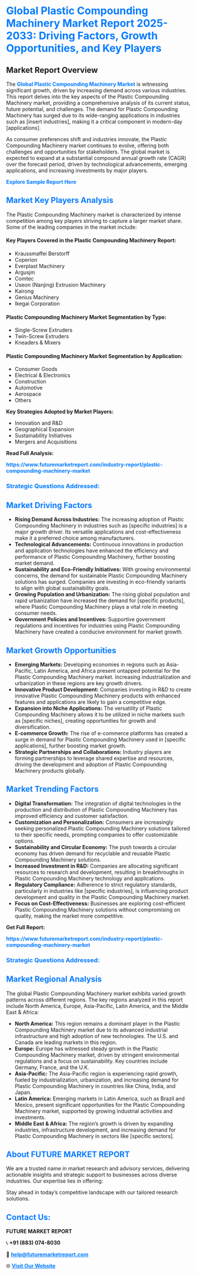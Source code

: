<h1 style="color: #007BFF;">Global Plastic Compounding Machinery Market Report 2025-2033: Driving Factors, Growth Opportunities, and Key Players</h1>

<section id="overview">
<h2>Market Report Overview</h2>
<p>The <a href="https://www.futuremarketreport.com/industry-report/plastic-compounding-machinery-market" style="color: #007BFF; text-decoration: none;"><strong>Global Plastic Compounding Machinery Market</strong></a> is witnessing significant growth, driven by increasing demand across various industries. This report delves into the key aspects of the Plastic Compounding Machinery market, providing a comprehensive analysis of its current status, future potential, and challenges. The demand for Plastic Compounding Machinery has surged due to its wide-ranging applications in industries such as [insert industries], making it a critical component in modern-day [applications].</p>
<p>As consumer preferences shift and industries innovate, the Plastic Compounding Machinery market continues to evolve, offering both challenges and opportunities for stakeholders. The global market is expected to expand at a substantial compound annual growth rate (CAGR) over the forecast period, driven by technological advancements, emerging applications, and increasing investments by major players.</p>
</section>

<section id="overview">
<p><a href="https://www.futuremarketreport.com/request-sample/reportId=104791" style="color: #007BFF; text-decoration: none;"><strong>Explore Sample Report Here</strong></a></p>
</section>

<section id="key-players">
<h2 style="color: #007BFF;">Market Key Players Analysis</h2>
<p>The Plastic Compounding Machinery market is characterized by intense competition among key players striving to capture a larger market share. Some of the leading companies in the market include:</p>
<h4>Key Players Covered in the Plastic Compounding Machinery Report:</h4>
<ul><li>Kraussmaffei Berstorff</li><li>Coperion</li><li>Everplast Machinery</li><li>Argusjm</li><li>Comtec</li><li>Useon (Nanjing) Extrusion Machinery</li><li>Kairong</li><li>Genius Machinery</li><li>Ikegai Corporation</li></ul>
<h4>Plastic Compounding Machinery Market Segmentation by Type:</h4>
<ul><li>Single-Screw Extruders</li><li>Twin-Screw Extruders</li><li>Kneaders &amp; Mixers</li></ul>

<h4>Plastic Compounding Machinery Market Segmentation by Application:</h4>
<ul><li>Consumer Goods</li><li>Electrical &amp; Electronics</li><li>Construction</li><li>Automotive</li><li>Aerospace</li><li>Others</li></ul>
<p><strong>Key Strategies Adopted by Market Players:</strong></p>
<ul>
<li>Innovation and R&D</li>
<li>Geographical Expansion</li>
<li>Sustainability Initiatives</li>
<li>Mergers and Acquisitions</li>
</ul>
</section>

<section>
<p><strong>Read Full Analysis: </strong></p><a href="https://www.futuremarketreport.com/industry-report/plastic-compounding-machinery-market" style="color: #007BFF; text-decoration: none;"><strong>https://www.futuremarketreport.com/industry-report/plastic-compounding-machinery-market</strong></a>
<h3 style="color: #007BFF;">Strategic Questions Addressed:</h3>
</section>

<section id="driving-factors">
<h2 style="color: #007BFF;">Market Driving Factors</h2>
<ul>
<li><strong>Rising Demand Across Industries:</strong> The increasing adoption of Plastic Compounding Machinery in industries such as [specific industries] is a major growth driver. Its versatile applications and cost-effectiveness make it a preferred choice among manufacturers.</li>
<li><strong>Technological Advancements:</strong> Continuous innovations in production and application technologies have enhanced the efficiency and performance of Plastic Compounding Machinery, further boosting market demand.</li>
<li><strong>Sustainability and Eco-Friendly Initiatives:</strong> With growing environmental concerns, the demand for sustainable Plastic Compounding Machinery solutions has surged. Companies are investing in eco-friendly variants to align with global sustainability goals.</li>
<li><strong>Growing Population and Urbanization:</strong> The rising global population and rapid urbanization have increased the demand for [specific products], where Plastic Compounding Machinery plays a vital role in meeting consumer needs.</li>
<li><strong>Government Policies and Incentives:</strong> Supportive government regulations and incentives for industries using Plastic Compounding Machinery have created a conducive environment for market growth.</li>
</ul>
</section>

<section id="growth-opportunities">
<h2 style="color: #007BFF;">Market Growth Opportunities</h2>
<ul>
<li><strong>Emerging Markets:</strong> Developing economies in regions such as Asia-Pacific, Latin America, and Africa present untapped potential for the Plastic Compounding Machinery market. Increasing industrialization and urbanization in these regions are key growth drivers.</li>
<li><strong>Innovative Product Development:</strong> Companies investing in R&D to create innovative Plastic Compounding Machinery products with enhanced features and applications are likely to gain a competitive edge.</li>
<li><strong>Expansion into Niche Applications:</strong> The versatility of Plastic Compounding Machinery allows it to be utilized in niche markets such as [specific niches], creating opportunities for growth and diversification.</li>
<li><strong>E-commerce Growth:</strong> The rise of e-commerce platforms has created a surge in demand for Plastic Compounding Machinery used in [specific applications], further boosting market growth.</li>
<li><strong>Strategic Partnerships and Collaborations:</strong> Industry players are forming partnerships to leverage shared expertise and resources, driving the development and adoption of Plastic Compounding Machinery products globally.</li>
</ul>
</section>

<section id="trending-factors">
<h2 style="color: #007BFF;">Market Trending Factors</h2>
<ul>
<li><strong>Digital Transformation:</strong> The integration of digital technologies in the production and distribution of Plastic Compounding Machinery has improved efficiency and customer satisfaction.</li>
<li><strong>Customization and Personalization:</strong> Consumers are increasingly seeking personalized Plastic Compounding Machinery solutions tailored to their specific needs, prompting companies to offer customizable options.</li>
<li><strong>Sustainability and Circular Economy:</strong> The push towards a circular economy has driven demand for recyclable and reusable Plastic Compounding Machinery solutions.</li>
<li><strong>Increased Investment in R&D:</strong> Companies are allocating significant resources to research and development, resulting in breakthroughs in Plastic Compounding Machinery technology and applications.</li>
<li><strong>Regulatory Compliance:</strong> Adherence to strict regulatory standards, particularly in industries like [specific industries], is influencing product development and quality in the Plastic Compounding Machinery market.</li>
<li><strong>Focus on Cost-Effectiveness:</strong> Businesses are exploring cost-efficient Plastic Compounding Machinery solutions without compromising on quality, making the market more competitive.</li>
</ul>
</section>

<section>
<p><strong>Get Full Report: </strong></p><a href="https://www.futuremarketreport.com/industry-report/plastic-compounding-machinery-market" style="color: #007BFF; text-decoration: none;"><strong>https://www.futuremarketreport.com/industry-report/plastic-compounding-machinery-market</strong></a>
<h3 style="color: #007BFF;">Strategic Questions Addressed:</h3>
</section>


<section id="regional-analysis">
<h2 style="color: #007BFF;">Market Regional Analysis</h2>
<p>The global Plastic Compounding Machinery market exhibits varied growth patterns across different regions. The key regions analyzed in this report include North America, Europe, Asia-Pacific, Latin America, and the Middle East & Africa:</p>
<ul>
<li><strong>North America:</strong> This region remains a dominant player in the Plastic Compounding Machinery market due to its advanced industrial infrastructure and high adoption of new technologies. The U.S. and Canada are leading markets in this region.</li>
<li><strong>Europe:</strong> Europe has witnessed steady growth in the Plastic Compounding Machinery market, driven by stringent environmental regulations and a focus on sustainability. Key countries include Germany, France, and the U.K.</li>
<li><strong>Asia-Pacific:</strong> The Asia-Pacific region is experiencing rapid growth, fueled by industrialization, urbanization, and increasing demand for Plastic Compounding Machinery in countries like China, India, and Japan.</li>
<li><strong>Latin America:</strong> Emerging markets in Latin America, such as Brazil and Mexico, present significant opportunities for the Plastic Compounding Machinery market, supported by growing industrial activities and investments.</li>
<li><strong>Middle East & Africa:</strong> The region’s growth is driven by expanding industries, infrastructure development, and increasing demand for Plastic Compounding Machinery in sectors like [specific sectors].</li>
</ul>
</section>

<footer>
<h2 style="color: #007BFF;">About FUTURE MARKET REPORT</h2>
<p>We are a trusted name in market research and advisory services, delivering actionable insights and strategic support to businesses across diverse industries. Our expertise lies in offering:</p>

<p>Stay ahead in today’s competitive landscape with our tailored research solutions.</p>

<h2 style="color: #007BFF;">Contact Us:</h2>
<p><strong>FUTURE MARKET REPORT</strong></p>
<p>📞 <strong>+91 (883) 074-8030</strong></p>
<p>📧 <strong><a href="mailto:help@futuremarketreport.com" style="color: #007BFF;">help@futuremarketreport.com</a></strong></p>
<p>🌐 <strong><a href="https://www.futuremarketreport.com/" style="color: #007BFF;">Visit Our Website</a></strong></p>
</footer>